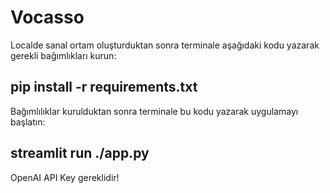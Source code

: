 # Vocasso

Localde sanal ortam oluşturduktan sonra terminale aşağıdaki kodu yazarak gerekli bağımlıkları kurun: 
## pip install -r requirements.txt
Bağımlılıklar kurulduktan sonra terminale bu kodu yazarak uygulamayı başlatın: 
## streamlit run ./app.py

OpenAI API Key gereklidir!
